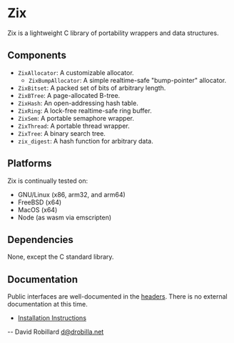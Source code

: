Zix
===

Zix is a lightweight C library of portability wrappers and data structures.

Components
----------

  * `ZixAllocator`: A customizable allocator.
    * `ZixBumpAllocator`: A simple realtime-safe "bump-pointer" allocator.
  * `ZixBitset`: A packed set of bits of arbitrary length.
  * `ZixBTree`: A page-allocated B-tree.
  * `ZixHash`: An open-addressing hash table.
  * `ZixRing`: A lock-free realtime-safe ring buffer.
  * `ZixSem`: A portable semaphore wrapper.
  * `ZixThread`: A portable thread wrapper.
  * `ZixTree`: A binary search tree.
  * `zix_digest`: A hash function for arbitrary data.

Platforms
---------

Zix is continually tested on:

  * GNU/Linux (x86, arm32, and arm64)
  * FreeBSD (x64)
  * MacOS (x64)
  * Node (as wasm via emscripten)

Dependencies
------------

None, except the C standard library.

Documentation
-------------

Public interfaces are well-documented in the [headers](include/zix/).  There is
no external documentation at this time.

  * [Installation Instructions](INSTALL.md)

 -- David Robillard <d@drobilla.net>

[Meson]: https://mesonbuild.com/

[Meson documentation]: https://mesonbuild.com/Quick-guide.html
